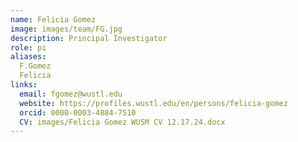 ```yaml
---
name: Felicia Gomez
image: images/team/FG.jpg
description: Principal Investigator 
role: pi
aliases: 
  F.Gomez
  Felicia
links:
  email: fgomez@wustl.edu
  website: https://profiles.wustl.edu/en/persons/felicia-gomez
  orcid: 0000-0003-4884-7510
  CV: images/Felicia Gomez WUSM CV 12.17.24.docx
---
```

